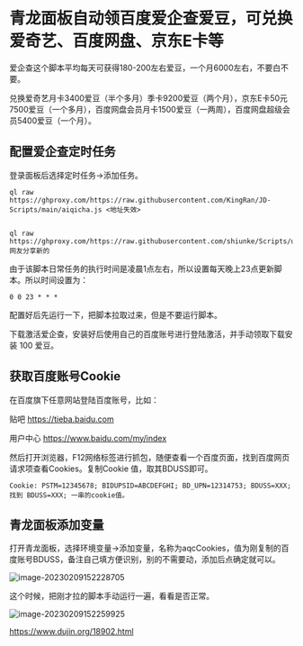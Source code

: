 

# 青龙面板自动领百度爱企查爱豆，可兑换爱奇艺、百度网盘、京东E卡等



爱企查这个脚本平均每天可获得180-200左右爱豆，一个月6000左右，不要白不要。

兑换爱奇艺月卡3400爱豆（半个多月）季卡9200爱豆（两个月），京东E卡50元7500爱豆（一个多月），百度网盘会员月卡1500爱豆（一两周），百度网盘超级会员5400爱豆（一个月）。

## 配置爱企查定时任务

登录面板后选择定时任务→添加任务。

```
ql raw https://ghproxy.com/https://raw.githubusercontent.com/KingRan/JD-Scripts/main/aiqicha.js <地址失效>


ql raw https://ghproxy.com/https://raw.githubusercontent.com/shiunke/Scripts/unke/aiqicha.js 网友分享新的

```



由于该脚本日常任务的执行时间是凌晨1点左右，所以设置每天晚上23点更新脚本。所以时间设置为：

```
0 0 23 * * *
```



配置好后先运行一下，把脚本拉取过来，但是不要运行脚本。

下载激活爱企查，安装好后使用自己的百度账号进行登陆激活，并手动领取下载安装 100 爱豆。

## 获取百度账号Cookie

在百度旗下任意网站登陆百度账号，比如：

贴吧 https://tieba.baidu.com

用户中心 https://www.baidu.com/my/index

然后打开浏览器，F12网络标签进行抓包，随便查看一个百度页面，找到百度网页请求项查看Cookies。复制Cookie 值，取其BDUSS即可。

```
Cookie: PSTM=12345678; BIDUPSID=ABCDEFGHI; BD_UPN=12314753; BDUSS=XXX; 
找到 BDUSS=XXX; 一串的cookie值。
```



## 青龙面板添加变量

打开青龙面板，选择环境变量→添加变量，名称为aqcCookies，值为刚复制的百度账号BDUSS，备注自己填方便识别，别的不需要动，添加后点确定就可以。

![image-20230209152228705](https://imgoss.xgss.net/picgo/image-20230209152228705.png?aliyun)

这个时候，把刚才拉的脚本手动运行一遍，看看是否正常。

![image-20230209152259925](https://imgoss.xgss.net/picgo/image-20230209152259925.png?aliyun)

https://www.dujin.org/18902.html